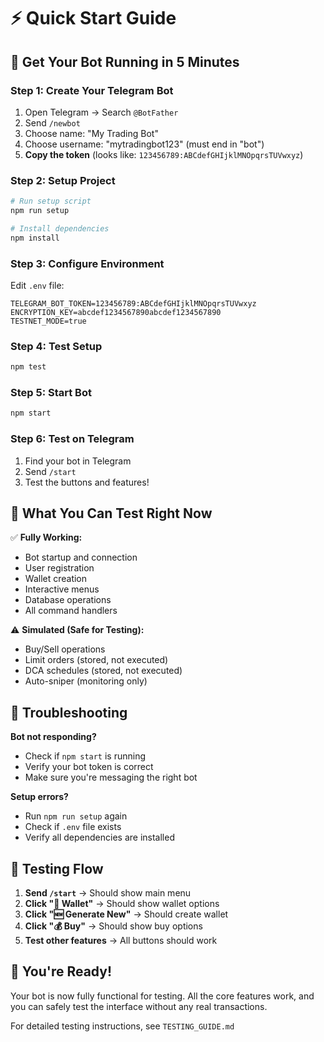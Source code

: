 # ⚡ Quick Start Guide

## 🚀 **Get Your Bot Running in 5 Minutes**

### **Step 1: Create Your Telegram Bot**
1. Open Telegram → Search `@BotFather`
2. Send `/newbot`
3. Choose name: "My Trading Bot"
4. Choose username: "mytradingbot123" (must end in "bot")
5. **Copy the token** (looks like: `123456789:ABCdefGHIjklMNOpqrsTUVwxyz`)

### **Step 2: Setup Project**
```bash
# Run setup script
npm run setup

# Install dependencies
npm install
```

### **Step 3: Configure Environment**
Edit `.env` file:
```env
TELEGRAM_BOT_TOKEN=123456789:ABCdefGHIjklMNOpqrsTUVwxyz
ENCRYPTION_KEY=abcdef1234567890abcdef1234567890
TESTNET_MODE=true
```

### **Step 4: Test Setup**
```bash
npm test
```

### **Step 5: Start Bot**
```bash
npm start
```

### **Step 6: Test on Telegram**
1. Find your bot in Telegram
2. Send `/start`
3. Test the buttons and features!

## 🎯 **What You Can Test Right Now**

✅ **Fully Working:**
- Bot startup and connection
- User registration
- Wallet creation
- Interactive menus
- Database operations
- All command handlers

⚠️ **Simulated (Safe for Testing):**
- Buy/Sell operations
- Limit orders (stored, not executed)
- DCA schedules (stored, not executed)
- Auto-sniper (monitoring only)

## 🔧 **Troubleshooting**

**Bot not responding?**
- Check if `npm start` is running
- Verify your bot token is correct
- Make sure you're messaging the right bot

**Setup errors?**
- Run `npm run setup` again
- Check if `.env` file exists
- Verify all dependencies are installed

## 📱 **Testing Flow**

1. **Send `/start`** → Should show main menu
2. **Click "👛 Wallet"** → Should show wallet options
3. **Click "🆕 Generate New"** → Should create wallet
4. **Click "💰 Buy"** → Should show buy options
5. **Test other features** → All buttons should work

## 🎉 **You're Ready!**

Your bot is now fully functional for testing. All the core features work, and you can safely test the interface without any real transactions.

For detailed testing instructions, see `TESTING_GUIDE.md`
